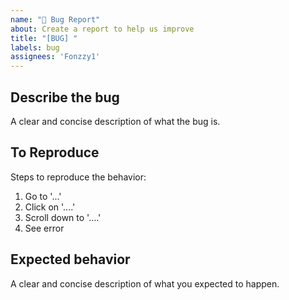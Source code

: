 ```yaml
---
name: "🐞 Bug Report"
about: Create a report to help us improve
title: "[BUG] "
labels: bug
assignees: 'Fonzzy1'
---
```


## Describe the bug
A clear and concise description of what the bug is.

## To Reproduce
Steps to reproduce the behavior:
1. Go to '...'
2. Click on '....'
3. Scroll down to '....'
4. See error

## Expected behavior
A clear and concise description of what you expected to happen.
